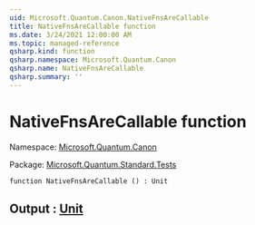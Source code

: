 ```yaml
---
uid: Microsoft.Quantum.Canon.NativeFnsAreCallable
title: NativeFnsAreCallable function
ms.date: 3/24/2021 12:00:00 AM
ms.topic: managed-reference
qsharp.kind: function
qsharp.namespace: Microsoft.Quantum.Canon
qsharp.name: NativeFnsAreCallable
qsharp.summary: ''
---
```


# NativeFnsAreCallable function

Namespace: [Microsoft.Quantum.Canon](xref:Microsoft.Quantum.Canon)

Package: [Microsoft.Quantum.Standard.Tests](https://nuget.org/packages/Microsoft.Quantum.Standard.Tests)




```qsharp
function NativeFnsAreCallable () : Unit
```


## Output : [Unit](xref:microsoft.quantum.lang-ref.unit)

